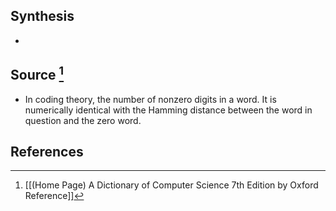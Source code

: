 ## Synthesis
- 
## Source [^1]
- In coding theory, the number of nonzero digits in a word. It is numerically identical with the Hamming distance between the word in question and the zero word.
## References

[^1]: [[(Home Page) A Dictionary of Computer Science 7th Edition by Oxford Reference]]